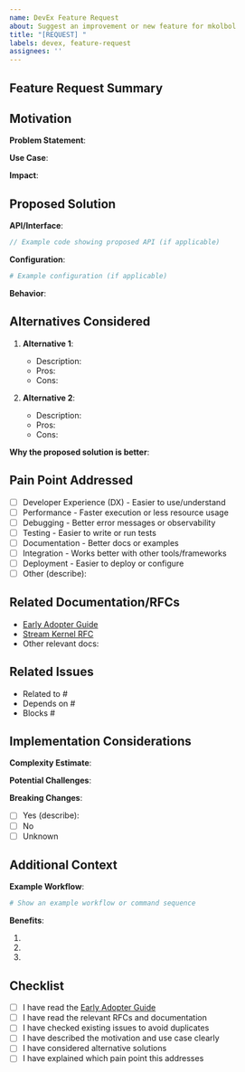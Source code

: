 ```yaml
---
name: DevEx Feature Request
about: Suggest an improvement or new feature for mkolbol
title: "[REQUEST] "
labels: devex, feature-request
assignees: ''
---
```


## Feature Request Summary

<!-- Brief one-sentence summary of what you want -->

## Motivation

<!-- WHY is this feature needed? What problem does it solve? -->

**Problem Statement**:
<!-- Describe the pain point or limitation you're facing -->

**Use Case**:
<!-- Describe your specific use case or scenario -->

**Impact**:
<!-- Who would benefit from this? How would it improve workflows? -->

## Proposed Solution

<!-- If you have a specific idea for how this should work, describe it here -->

**API/Interface**:
<!-- What would the API or user interface look like? -->

```typescript
// Example code showing proposed API (if applicable)
```

**Configuration**:
<!-- Any new configuration options? -->

```yaml
# Example configuration (if applicable)
```

**Behavior**:
<!-- Describe how this feature would behave -->

## Alternatives Considered

<!-- Have you considered any alternative solutions or workarounds? -->

1. **Alternative 1**:
   - Description:
   - Pros:
   - Cons:

2. **Alternative 2**:
   - Description:
   - Pros:
   - Cons:

**Why the proposed solution is better**:

## Pain Point Addressed

<!-- Which specific pain point does this solve? Check all that apply -->

- [ ] Developer Experience (DX) - Easier to use/understand
- [ ] Performance - Faster execution or less resource usage
- [ ] Debugging - Better error messages or observability
- [ ] Testing - Easier to write or run tests
- [ ] Documentation - Better docs or examples
- [ ] Integration - Works better with other tools/frameworks
- [ ] Deployment - Easier to deploy or configure
- [ ] Other (describe):

## Related Documentation/RFCs

<!-- Link to relevant docs or RFCs that provide context -->

- [Early Adopter Guide](https://github.com/anteew/mkolbol/blob/main/docs/devex/early-adopter-guide.md)
- [Stream Kernel RFC](https://github.com/anteew/mkolbol/blob/main/docs/rfcs/stream-kernel/00-index.md)
- Other relevant docs:

## Related Issues

<!-- Are there any related issues or PRs? -->

- Related to #
- Depends on #
- Blocks #

## Implementation Considerations

<!-- Optional: If you have thoughts on implementation complexity or challenges -->

**Complexity Estimate**:
<!-- Low / Medium / High / Unknown -->

**Potential Challenges**:
<!-- Any technical challenges you foresee? -->

**Breaking Changes**:
<!-- Would this require breaking changes to existing APIs? -->
- [ ] Yes (describe):
- [ ] No
- [ ] Unknown

## Additional Context

<!-- Add any other context, screenshots, or examples about the feature request here -->

**Example Workflow**:
<!-- How would you use this feature in practice? -->

```bash
# Show an example workflow or command sequence
```

**Benefits**:
<!-- Summarize the key benefits -->

1.
2.
3.

## Checklist

<!-- Please confirm the following before submitting -->

- [ ] I have read the [Early Adopter Guide](https://github.com/anteew/mkolbol/blob/main/docs/devex/early-adopter-guide.md)
- [ ] I have read the relevant RFCs and documentation
- [ ] I have checked existing issues to avoid duplicates
- [ ] I have described the motivation and use case clearly
- [ ] I have considered alternative solutions
- [ ] I have explained which pain point this addresses
